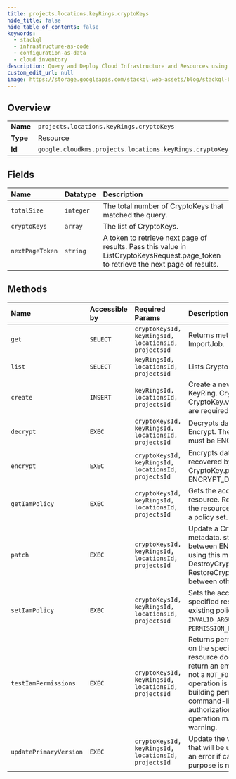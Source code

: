 ```yaml
---
title: projects.locations.keyRings.cryptoKeys
hide_title: false
hide_table_of_contents: false
keywords:
  - stackql
  - infrastructure-as-code
  - configuration-as-data
  - cloud inventory
description: Query and Deploy Cloud Infrastructure and Resources using SQL
custom_edit_url: null
image: https://storage.googleapis.com/stackql-web-assets/blog/stackql-blog-post-featured-image.png
---
```

  
    

## Overview
<table><tbody>
<tr><td><b>Name</b></td><td><code>projects.locations.keyRings.cryptoKeys</code></td></tr>
<tr><td><b>Type</b></td><td>Resource</td></tr>
<tr><td><b>Id</b></td><td><code>google.cloudkms.projects.locations.keyRings.cryptoKeys</code></td></tr>
</tbody></table>

## Fields
| Name | Datatype | Description |
|:-----|:---------|:------------|
| `totalSize` | `integer` | The total number of CryptoKeys that matched the query. |
| `cryptoKeys` | `array` | The list of CryptoKeys. |
| `nextPageToken` | `string` | A token to retrieve next page of results. Pass this value in ListCryptoKeysRequest.page_token to retrieve the next page of results. |
## Methods
| Name | Accessible by | Required Params | Description |
|:-----|:--------------|:----------------|:------------|
| `get` | `SELECT` | `cryptoKeysId, keyRingsId, locationsId, projectsId` | Returns metadata for a given ImportJob. |
| `list` | `SELECT` | `keyRingsId, locationsId, projectsId` | Lists CryptoKeys. |
| `create` | `INSERT` | `keyRingsId, locationsId, projectsId` | Create a new CryptoKey within a KeyRing. CryptoKey.purpose and CryptoKey.version_template.algorithm are required. |
| `decrypt` | `EXEC` | `cryptoKeysId, keyRingsId, locationsId, projectsId` | Decrypts data that was protected by Encrypt. The CryptoKey.purpose must be ENCRYPT_DECRYPT. |
| `encrypt` | `EXEC` | `cryptoKeysId, keyRingsId, locationsId, projectsId` | Encrypts data, so that it can only be recovered by a call to Decrypt. The CryptoKey.purpose must be ENCRYPT_DECRYPT. |
| `getIamPolicy` | `EXEC` | `cryptoKeysId, keyRingsId, locationsId, projectsId` | Gets the access control policy for a resource. Returns an empty policy if the resource exists and does not have a policy set. |
| `patch` | `EXEC` | `cryptoKeysId, keyRingsId, locationsId, projectsId` | Update a CryptoKeyVersion's metadata. state may be changed between ENABLED and DISABLED using this method. See DestroyCryptoKeyVersion and RestoreCryptoKeyVersion to move between other states. |
| `setIamPolicy` | `EXEC` | `cryptoKeysId, keyRingsId, locationsId, projectsId` | Sets the access control policy on the specified resource. Replaces any existing policy. Can return `NOT_FOUND`, `INVALID_ARGUMENT`, and `PERMISSION_DENIED` errors. |
| `testIamPermissions` | `EXEC` | `cryptoKeysId, keyRingsId, locationsId, projectsId` | Returns permissions that a caller has on the specified resource. If the resource does not exist, this will return an empty set of permissions, not a `NOT_FOUND` error. Note: This operation is designed to be used for building permission-aware UIs and command-line tools, not for authorization checking. This operation may "fail open" without warning. |
| `updatePrimaryVersion` | `EXEC` | `cryptoKeysId, keyRingsId, locationsId, projectsId` | Update the version of a CryptoKey that will be used in Encrypt. Returns an error if called on a key whose purpose is not ENCRYPT_DECRYPT. |
